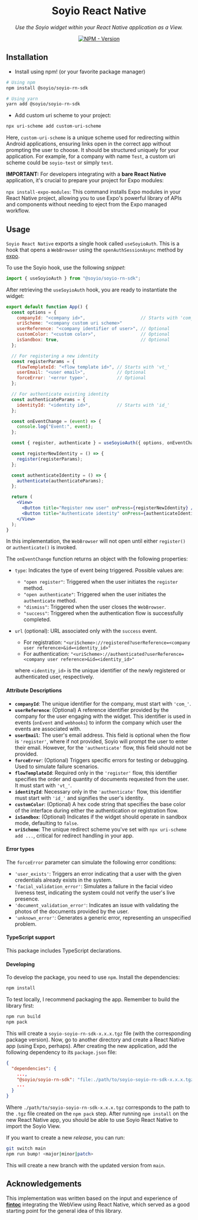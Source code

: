 <h1 align="center">Soyio React Native</h1>

<p align="center">
    <em>
        Use the Soyio widget within your React Native application as a View.
    </em>
</p>

<p align="center">
<a href="https://www.npmjs.com/package/@soyio/soyio-rn-sdk" target="_blank">
    <img src="https://img.shields.io/npm/v/@soyio/soyio-rn-sdk?label=version&logo=nodedotjs&logoColor=%23fff&color=306998" alt="NPM - Version">
</a>
</p>

## Installation

- Install using npm! (or your favorite package manager)

```sh
# Using npm
npm install @soyio/soyio-rn-sdk

# Using yarn
yarn add @soyio/soyio-rn-sdk
```

- Add custom uri scheme to your project:

```bash
npx uri-scheme add custom-uri-scheme
```

Here, `custom-uri-scheme` is a unique scheme used for redirecting within Android applications, ensuring links open in the correct app without prompting the user to choose. It should be structured uniquely for your application. For example, for a company with name `Test`, a custom uri scheme could be `soyio-test` or simply `test`.

**IMPORTANT:**
For developers integrating with a **bare React Native** application, it's crucial to prepare your project for Expo modules:

`npx install-expo-modules`: This command installs Expo modules in your React Native project, allowing you to use Expo's powerful library of APIs and components without needing to eject from the Expo managed workflow.

## Usage

`Soyio React Native` exports a single hook called `useSoyioAuth`. This is a hook that opens a `WebBrowser` using the `openAuthSessionAsync` method by [expo](https://docs.expo.dev/versions/latest/sdk/webbrowser/#webbrowseropenauthsessionasyncurl-redirecturl-options).

To use the Soyio hook, use the following _snippet_:

```js
import { useSoyioAuth } from "@soyio/soyio-rn-sdk";
```

After retrieving the `useSoyioAuth` hook, you are ready to instantiate the widget:

```jsx
export default function App() {
  const options = {
    companyId: "<company id>",                     // Starts with 'com_'
    uriScheme: "<company custom uri scheme>"
    userReference: "<company identifier of user>", // Optional
    customColor: "<custom color>",                 // Optional
    isSandbox: true,                               // Optional
  };

  // For registering a new identity
  const registerParams = {
    flowTemplateId: "<flow template id>", // Starts with 'vt_'
    userEmail: "<user email>",            // Optional
    forceError: '<error type>',           // Optional
  };

  // For authenticate existing identity
  const authenticateParams = {
    identityId: "<identity id>",          // Starts with 'id_'
  };

  const onEventChange = (event) => {
    console.log("Event:", event);
  };

  const { register, authenticate } = useSoyioAuth({ options, onEventChange });

  const registerNewIdentity = () => {
    register(registerParams);
  };

  const authenticateIdentity = () => {
    authenticate(authenticateParams);
  };

  return (
    <View>
      <Button title="Register new user" onPress={registerNewIdentity} />
      <Button title="Authenticate identity" onPress={authenticateIdentity} />
    </View>
  );
}
```

In this implementation, the `WebBrowser` will not open until either `register()` or `authenticate()` is invoked.

The `onEventChange` function returns an object with the following properties:

- `type`: Indicates the type of event being triggered. Possible values are:

  - `"open register"`: Triggered when the user initiates the `register` method.
  - `"open authenticate"`: Triggered when the user initiates the `authenticate` method.
  - `"dismiss"`: Triggered when the user closes the `WebBrowser`.
  - `"success"`: Triggered when the authentication flow is successfully completed.

- `url` (optional): URL associated only with the `success` event.

  - For registration: `"<uriScheme>://registered?userReference=<company user reference>&id=<identity_id>"`
  - For authentication: `"<uriScheme>://authenticated?userReference=<company user reference>&id=<identity_id>"`

  where `<identity_id>` is the unique identifier of the newly registered or authenticated user, respectively.

#### Attribute Descriptions

- **`companyId`**: The unique identifier for the company, must start with `'com_'`.
- **`userReference`**: (Optional) A reference identifier provided by the company for the user engaging with the widget. This identifier is used in events (`onEvent` and `webhooks`) to inform the company which user the events are associated with.
- **`userEmail`**: The user's email address. This field is optional when the flow is `'register'`, where if not provided, Soyio will prompt the user to enter their email. However, for the `'authenticate'` flow, this field should not be provided.
- **`forceError`**: (Optional) Triggers specific errors for testing or debugging. Used to simulate failure scenarios.
- **`flowTemplateId`**: Required only in the `'register'` flow, this identifier specifies the order and quantity of documents requested from the user. It must start with `'vt_'`.
- **`identityId`**: Necessary only in the `'authenticate'` flow, this identifier must start with `'id_'` and signifies the user's identity.
- **`customColor`**: (Optional) A hex code string that specifies the base color of the interface during either the authentication or registration flow.
- **`isSandbox`**: (Optional) Indicates if the widget should operate in sandbox mode, defaulting to `false`.
- **`uriScheme`**: The unique redirect scheme you've set with `npx uri-scheme add ...`, critical for redirect handling in your app.

#### Error types

The `forceError` parameter can simulate the following error conditions:

- `'user_exists'`: Triggers an error indicating that a user with the given credentials already exists in the system.
- `'facial_validation_error'`: Simulates a failure in the facial video liveness test, indicating the system could not verify the user's live presence.
- `'document_validation_error'`: Indicates an issue with validating the photos of the documents provided by the user.
- `'unknown_error'`: Generates a generic error, representing an unspecified problem.

#### TypeScript support

This package includes TypeScript declarations.

#### Developing

To develop the package, you need to use `npm`. Install the dependencies:

```sh
npm install
```

To test locally, I recommend packaging the app. Remember to build the library first:

```sh
npm run build
npm pack
```

This will create a `soyio-soyio-rn-sdk-x.x.x.tgz` file (with the corresponding package version). Now, go to another directory and create a React Native app (using Expo, perhaps). After creating the new application, add the following dependency to its `package.json` file:

```json
{
  "dependencies": {
    ...,
    "@soyio/soyio-rn-sdk": "file:./path/to/soyio-soyio-rn-sdk-x.x.x.tgz",
    ...
  }
}
```

Where `./path/to/soyio-soyio-rn-sdk-x.x.x.tgz` corresponds to the path to the `.tgz` file created on the `npm pack` step. After running `npm install` on the new React Native app, you should be able to use Soyio React Native to import the Soyio View.

If you want to create a new _release_, you can run:

```sh
git switch main
npm run bump! <major|minor|patch>
```

This will create a new branch with the updated version from `main`.

## Acknowledgements

This implementation was written based on the input and experience of [**fintoc**](https://github.com/fintoc-com/fintoc-react-native) integrating the WebView using React Native, which served as a good starting point for the general idea of this library.
